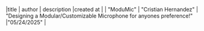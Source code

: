 |title      | author               | description                                                           |created at   |
| "ModuMic" | "Cristian Hernandez" | "Designing a Modular/Customizable Microphone for anyones preference!" |"05/24/2025" |
